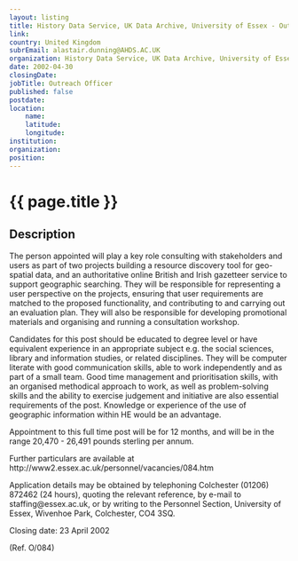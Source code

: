 ```yaml
---
layout: listing
title: History Data Service, UK Data Archive, University of Essex - Outreach Officer
link:
country: United Kingdom
subrEmail: alastair.dunning@AHDS.AC.UK
organization: History Data Service, UK Data Archive, University of Essex 
date: 2002-04-30
closingDate: 
jobTitle: Outreach Officer
published: false
postdate:
location:
	name: 
	latitude: 
	longitude: 
institution: 
organization: 
position: 
--- 
```



# {{ page.title }}

## Description


<p>The person appointed will play a key role consulting with stakeholders and users as part of two projects building a resource discovery tool for geo-spatial data, and an authoritative online British and Irish gazetteer service to support geographic searching. They will be responsible for representing a user perspective on the projects, ensuring that user requirements are matched to the proposed functionality, and contributing to and carrying out an evaluation plan. They will also be responsible for developing promotional materials and organising and running a consultation workshop.</p>

<p>Candidates for this post should be educated to degree level or have equivalent experience in an appropriate subject e.g. the social sciences, library and information studies, or related disciplines. They will be computer literate with good communication skills, able to work independently and as part of a small team. Good time management and prioritisation skills, with an organised methodical approach to work, as well as problem-solving skills and the ability to exercise judgement and initiative are also essential requirements of the post. Knowledge or experience of the use of geographic information within HE would be an advantage.</p>

<p>Appointment to this full time post will be for 12 months, and will be in the range 20,470 - 26,491 pounds sterling per annum.</p>

<p>Further particulars are available at http://www2.essex.ac.uk/personnel/vacancies/084.htm <http://www2.essex.ac.uk/personnel/vacancies/084.htm></p>

<p>Application details may be obtained by telephoning Colchester (01206) 872462 (24 hours), quoting the relevant reference, by e-mail to staffing@essex.ac.uk, or by writing to the Personnel Section, University of Essex, Wivenhoe Park, Colchester, CO4 3SQ.</p>

<p>Closing date: 23 April 2002</p>

<p>(Ref. O/084)</p>

